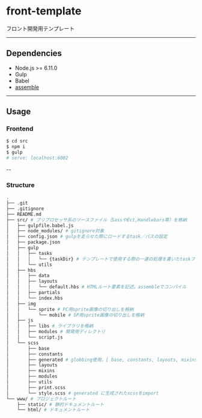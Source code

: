 # front-template

フロント開発用テンプレート


---

## Dependencies

- Node.js >= 6.11.0
- Gulp
- Babel
- [assemble](https://www.npmjs.com/package/assemble)

---

## Usage

### Frontend

```sh
$ cd src
$ npm i
$ gulp
# serve: localhost:6002
```

--

### Structure

```sh
.
├── .git
├── .gitignore
├── README.md
├── src/ # プリプロセッサ系のソースファイル（SassやEct,Handlebars等）を格納
│   ├── gulpfile.babel.js
│   ├── node_modules/ # gitignore対象
│   ├── config.json # gulpを走らせた際にロードするtask／パスの設定
│   ├── package.json
│   ├── gulp
│   │   ├── tasks
│   │   │   └── {taskDir} # テンプレートで使用する際の一連の処理を書いたtaskファイルを格納
│   │   └── utils
│   ├── hbs
│   │   ├── data
│   │   ├── layouts
│   │   │   └── default.hbs # HTMLルート要素を記述。assembleでコンパイル
│   │   ├── partials
│   │   └── index.hbs
│   ├── img
│   │   └── sprite # PC用sprite画像の切り出しを格納
│   │       └── mobile # SP用sprite画像の切り出しを格納
│   ├── js
│   │   ├── libs # ライブラリを格納
│   │   ├── modules # 開発用ディレクトリ
│   │   └── script.js
│   └── scss
│       ├── base
│       ├── constants
│       ├── generated # globbing使用。[ base, constants, layouts, mixins, modules, utils ]を生成
│       ├── layouts
│       ├── mixins
│       ├── modules
│       ├── utils
│       ├── print.scss
│       └── style.scss # generated に生成されたscssをimport
└── www/ # プロジェクトルート
    ├── static/ # 静的ドキュメントルート
    └── html/ # ドキュメントルート
```